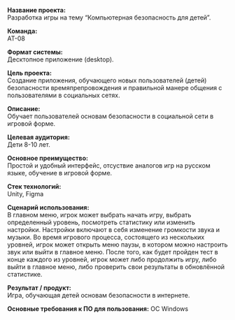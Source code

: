 <b>Название проекта:</b>  
Разработка игры на тему “Компьютерная безопасность для детей”.

<b>Команда:</b>  
АТ-08

<b>Формат системы:</b>  
Десктопное приложение (desktop).

<b>Цель проекта:</b>  
Создание приложения, обучающего новых пользователей (детей) безопасности времяпрепровождения и правильной манере общения с пользователями в социальных сетях.

<b>Описание:</b>  
Обучает пользователей основам безопасности в социальной сети в игровой форме.

<b>Целевая аудитория:</b>  
Дети 8-10 лет.

<b>Основное преимущество:</b>  
Простой и удобный интерфейс, отсуствие аналогов игр на русском языке, обучение в игровой форме.

<b>Стек технологий:</b>  
Unity, Figma

<b>Сценарий использования:</b>  
В главном меню, игрок может выбрать начать игру, выбрать определенный уровень, посмотреть статистику или изменить настройки. Настройки включают в себя изменение громкости звука и музыки. Во время игрового процесса, состоящего из нескольких уровней, игрок может открыть меню паузы, в котором можно настроить звук или выйти в главное меню. После того, как будет пройден тест в конце каждого из уровней, игрок может либо продолжить игру, либо выйти в главное меню, либо проверить свои результаты в обновлённой статистике.

<b>Результат / продукт:</b>  
Игра, обучающая детей основам безопасности в интернете.

<b>Основные требования к ПО для пользования:</b>  ОС Windows

